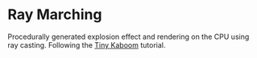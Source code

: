 Ray Marching
============
Procedurally generated explosion effect and rendering on the CPU using ray casting.
Following the [Tiny Kaboom](https://github.com/ssloy/tinykaboom/wiki) tutorial.

